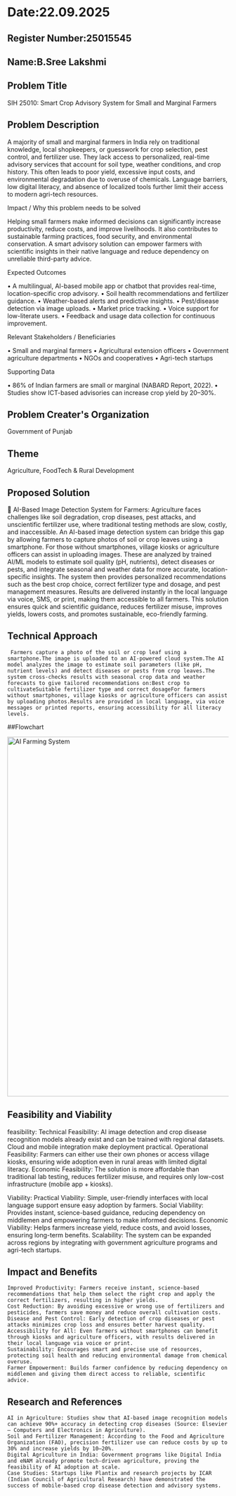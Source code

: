 # Date:22.09.2025
## Register Number:25015545
## Name:B.Sree Lakshmi
## Problem Title
SIH 25010: Smart Crop Advisory System for Small and Marginal Farmers
## Problem Description
A majority of small and marginal farmers in India rely on traditional knowledge, local shopkeepers, or guesswork for crop selection, pest control, and fertilizer use. They lack access to personalized, real-time advisory services that account for soil type, weather conditions, and crop history. This often leads to poor yield, excessive input costs, and environmental degradation due to overuse of chemicals. Language barriers, low digital literacy, and absence of localized tools further limit their access to modern agri-tech resources.

Impact / Why this problem needs to be solved

Helping small farmers make informed decisions can significantly increase productivity, reduce costs, and improve livelihoods. It also contributes to sustainable farming practices, food security, and environmental conservation. A smart advisory solution can empower farmers with scientific insights in their native language and reduce dependency on unreliable third-party advice.

Expected Outcomes

• A multilingual, AI-based mobile app or chatbot that provides real-time, location-specific crop advisory.
• Soil health recommendations and fertilizer guidance.
• Weather-based alerts and predictive insights.
• Pest/disease detection via image uploads.
• Market price tracking.
• Voice support for low-literate users.
• Feedback and usage data collection for continuous improvement.

Relevant Stakeholders / Beneficiaries

• Small and marginal farmers
• Agricultural extension officers
• Government agriculture departments
• NGOs and cooperatives
• Agri-tech startups

Supporting Data

• 86% of Indian farmers are small or marginal (NABARD Report, 2022).
• Studies show ICT-based advisories can increase crop yield by 20–30%.

## Problem Creater's Organization
Government of Punjab

## Theme
Agriculture, FoodTech & Rural Development

## Proposed Solution
🌱 AI-Based Image Detection System for Farmers:
      Agriculture faces challenges like soil degradation, crop diseases, pest attacks, and unscientific fertilizer use, where traditional testing methods are slow, costly, and inaccessible. An AI-based image detection system can bridge this gap by allowing farmers to capture photos of soil or crop leaves using a smartphone. For those without smartphones, village kiosks or agriculture officers can assist in uploading images. These are analyzed by trained AI/ML models to estimate soil quality (pH, nutrients), detect diseases or pests, and integrate seasonal and weather data for more accurate, location-specific insights.
      The system then provides personalized recommendations such as the best crop choice, correct fertilizer type and dosage, and pest management measures. Results are delivered instantly in the local language via voice, SMS, or print, making them accessible to all farmers. This solution ensures quick and scientific guidance, reduces fertilizer misuse, improves yields, lowers costs, and promotes sustainable, eco-friendly farming.
    
## Technical Approach
     Farmers capture a photo of the soil or crop leaf using a smartphone.The image is uploaded to an AI-powered cloud system.The AI model analyzes the image to estimate soil parameters (like pH, nutrient levels) and detect diseases or pests from crop leaves.The system cross-checks results with seasonal crop data and weather forecasts to give tailored recommendations on:Best crop to cultivateSuitable fertilizer type and correct dosageFor farmers without smartphones, village kiosks or agriculture officers can assist by uploading photos.Results are provided in local language, via voice messages or printed reports, ensuring accessibility for all literacy levels.

##Flowchart

<img width="544" height="819" alt="AI Farming System" src="https://github.com/user-attachments/assets/d81f21bc-1b38-4f50-b44a-02da1f05088a" />

## Feasibility and Viability
  feasibility:
     Technical Feasibility: AI image detection and crop disease recognition models already exist and can be trained with regional datasets. Cloud and mobile integration make deployment practical.
     Operational Feasibility: Farmers can either use their own phones or access village kiosks, ensuring wide adoption even in rural areas with limited digital literacy.
     Economic Feasibility: The solution is more affordable than traditional lab testing, reduces fertilizer misuse, and requires only low-cost infrastructure (mobile app + kiosks).

  Viability:
    Practical Viability: Simple, user-friendly interfaces with local language support ensure easy adoption by farmers.
    Social Viability: Provides instant, science-based guidance, reducing dependency on middlemen and empowering farmers to make informed decisions.
    Economic Viability: Helps farmers increase yield, reduce costs, and avoid losses, ensuring long-term benefits.
    Scalability: The system can be expanded across regions by integrating with government agriculture programs and agri-tech startups.

## Impact and Benefits
    Improved Productivity: Farmers receive instant, science-based recommendations that help them select the right crop and apply the correct fertilizers, resulting in higher yields.
    Cost Reduction: By avoiding excessive or wrong use of fertilizers and pesticides, farmers save money and reduce overall cultivation costs.
    Disease and Pest Control: Early detection of crop diseases or pest attacks minimizes crop loss and ensures better harvest quality.
    Accessibility for All: Even farmers without smartphones can benefit through kiosks and agriculture officers, with results delivered in their local language via voice or print.
    Sustainability: Encourages smart and precise use of resources, protecting soil health and reducing environmental damage from chemical overuse.
    Farmer Empowerment: Builds farmer confidence by reducing dependency on middlemen and giving them direct access to reliable, scientific advice.

## Research and References
    AI in Agriculture: Studies show that AI-based image recognition models can achieve 90%+ accuracy in detecting crop diseases (Source: Elsevier – Computers and Electronics in Agriculture).
    Soil and Fertilizer Management: According to the Food and Agriculture Organization (FAO), precision fertilizer use can reduce costs by up to 30% and increase yields by 10–20%.
    Digital Agriculture in India: Government programs like Digital India and eNAM already promote tech-driven agriculture, proving the feasibility of AI adoption at scale.
    Case Studies: Startups like Plantix and research projects by ICAR (Indian Council of Agricultural Research) have demonstrated the success of mobile-based crop disease detection and advisory systems.
